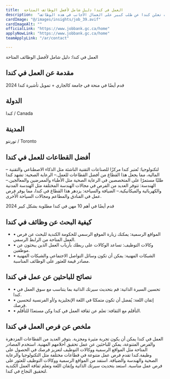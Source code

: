 ```yaml
---
title:  العمل في كندا دليل شامل لأفضل الوظائف المتاحة 
description:  "فرصة ذهبية من الحكومة الكندية للسفر إلى كندا وراتب شهري كبير حيث تعلن كندا عن طلب كبير على العمال الأجانب في هذه الوظائف" 
cardImage: "@/images/insights/job_39.avif" 
cardImageAlt: "" 
officialLink: "https://www.jobbank.gc.ca/home" 
applyNowLink: "https://www.jobbank.gc.ca/home" 
teamApplyLink: "/ar/contact"

---
```


العمل في كندا: دليل شامل لأفضل الوظائف المتاحة

## مقدمة عن العمل في كندا

قدم أيضًا في منحة في جامعة كالجاري + تمويل تأشيرة كندا 2024

## الدولة

كندا / Canada

## المدينة

تورنتو / Toronto

## أفضل القطاعات للعمل في كندا

– لتكنولوجيا: تُعتبر كندا مركزًا للصناعات التقنية الناشئة مثل الذكاء الاصطناعي والتقنية المالية، مما يجعل هذا القطاع من أفضل القطاعات للعمل.– الرعاية الصحية: تشهد كندا طلبًا مستمرًا على المتخصصين في الرعاية الصحية مثل الأطباء والممرضين والمعالجين.– الهندسة: تتوفر العديد من الفرص في مجالات الهندسة المختلفة مثل الهندسة المدنية والكهربائية والميكانيكية.– الضيافة والسياحة: يزدهر هذا القطاع في كندا، مما يوفر فرص عمل في الفنادق والمطاعم ومجالات السياحة الأخرى.

قدم أيضًا في أهم 10 مهن في كندا مطلوبة بشكل كبير 2024

## كيفية البحث عن وظائف في كندا

- • المواقع الرسمية: يمكنك زيارة الموقع الرسمي للحكومة الكندية للبحث عن فرص العمل المتاحة من الرابط الرسمي.
- • وكالات التوظيف: تساعد الوكالات على ربطك بأرباب العمل الذين يبحثون عن موظفين.
- • الشبكات المهنية: يمكن أن تكون وسائل التواصل الاجتماعي والشبكات المهنية مصادر قيمة للعثور على الوظائف المناسبة.

## نصائح للباحثين عن عمل في كندا

- • تحسين السيرة الذاتية: قم بتحديث سيرتك الذاتية بما يتناسب مع سوق العمل في كندا.
- • إتقان اللغة: يُفضل أن تكون متمكنًا في اللغة الإنجليزية و/أو الفرنسية لتحسين فرصك.
- • التأقلم مع الثقافة: تعلم عن ثقافة العمل في كندا وكن مستعدًا للتأقلم.

## ملخص عن فرص العمل في كندا

العمل في كندا يمكن أن يكون تجربة مثيرة ومجزية. بتوفر العديد من القطاعات المزدهرة والفرص المتنوعة، يمكن للباحثين عن عمل تحقيق أحلامهم المهنية. استخدم المصادر المتاحة مثل المواقع الرسمية ووكالات التوظيف لتعزيز فرصك في الحصول على وظيفة.كندا تقدم فرص عمل متنوعة في قطاعات مختلفة مثل التكنولوجيا والرعاية الصحية والهندسة والضيافة. استفد من المواقع الرسمية ووكالات التوظيف للعثور على فرص عمل مناسبة. استعد بتحديث سيرتك الذاتية وإتقان اللغة وتعلم ثقافة العمل الكندية لتحقيق النجاح في كندا.

